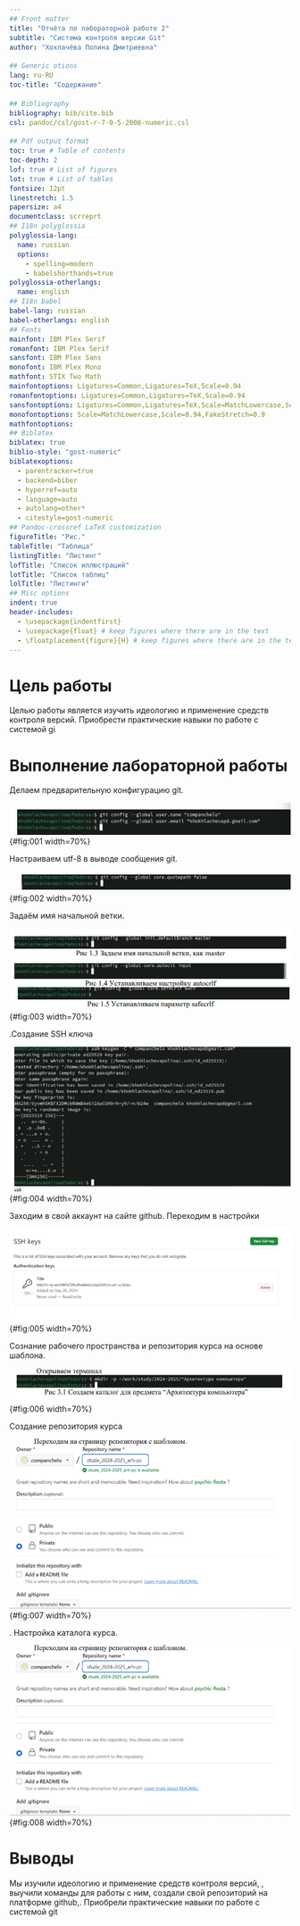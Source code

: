 ```yaml
---
## Front matter
title: "Отчёта по лабораторной работе 2"
subtitle: "Система контроля версии Git"
author: "Хохлачёва Полина Дмитриевна"

## Generic otions
lang: ru-RU
toc-title: "Содержание"

## Bibliography
bibliography: bib/cite.bib
csl: pandoc/csl/gost-r-7-0-5-2008-numeric.csl

## Pdf output format
toc: true # Table of contents
toc-depth: 2
lof: true # List of figures
lot: true # List of tables
fontsize: 12pt
linestretch: 1.5
papersize: a4
documentclass: scrreprt
## I18n polyglossia
polyglossia-lang:
  name: russian
  options:
	- spelling=modern
	- babelshorthands=true
polyglossia-otherlangs:
  name: english
## I18n babel
babel-lang: russian
babel-otherlangs: english
## Fonts
mainfont: IBM Plex Serif
romanfont: IBM Plex Serif
sansfont: IBM Plex Sans
monofont: IBM Plex Mono
mathfont: STIX Two Math
mainfontoptions: Ligatures=Common,Ligatures=TeX,Scale=0.94
romanfontoptions: Ligatures=Common,Ligatures=TeX,Scale=0.94
sansfontoptions: Ligatures=Common,Ligatures=TeX,Scale=MatchLowercase,Scale=0.94
monofontoptions: Scale=MatchLowercase,Scale=0.94,FakeStretch=0.9
mathfontoptions:
## Biblatex
biblatex: true
biblio-style: "gost-numeric"
biblatexoptions:
  - parentracker=true
  - backend=biber
  - hyperref=auto
  - language=auto
  - autolang=other*
  - citestyle=gost-numeric
## Pandoc-crossref LaTeX customization
figureTitle: "Рис."
tableTitle: "Таблица"
listingTitle: "Листинг"
lofTitle: "Список иллюстраций"
lotTitle: "Список таблиц"
lolTitle: "Листинги"
## Misc options
indent: true
header-includes:
  - \usepackage{indentfirst}
  - \usepackage{float} # keep figures where there are in the text
  - \floatplacement{figure}{H} # keep figures where there are in the text
---
```


# Цель работы

Целью работы является изучить идеологию и применение средств 
контроля версий. Приобрести практические навыки по работе с системой 
gi
# Выполнение лабораторной работы

Делаем предварительную конфигурацию git.

![Переходим в нужный каталог](image/1.jpg){#fig:001 width=70%}

Настраиваем utf-8 в выводе сообщения git.

![Переходим в нужный каталог](image/2.jpg){#fig:002 width=70%}

Задаём имя начальной ветки.

![Переходим в нужный каталог](image/3.jpg){#fig:003 width=70%}

.Создание SSH ключа

![Переходим в нужный каталог](image/4.jpg){#fig:004 width=70%}

Заходим в свой аккаунт на сайте github. Переходим в настройки

![Переходим в нужный каталог](image/5.jpg){#fig:005 width=70%}

Сознание рабочего пространства и репозитория курса на основе шаблона.

![Переходим в нужный каталог](image/6.jpg){#fig:006 width=70%}

 Создание репозитория курса

![Переходим в нужный каталог](image/7.jpg){#fig:007 width=70%}

. Настройка каталога курса.

![Переходим в нужный каталог](image/8.jpg){#fig:008 width=70%}

# Выводы

Мы изучили идеологию и применение средств контроля версий, , выучили команды
для работы с ним, создали свой репозиторий на платформе github,. Приобрели
практические навыки по работе с системой git

